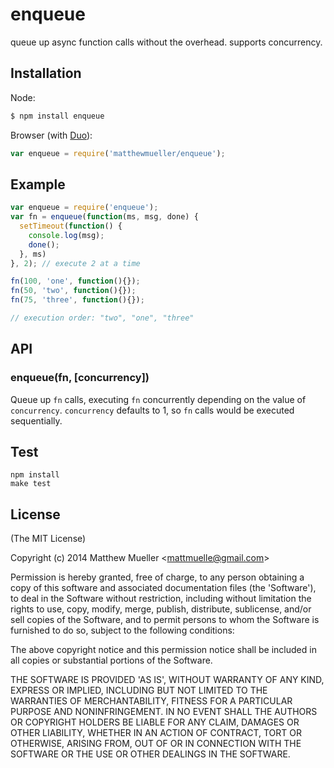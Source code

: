 
# enqueue

  queue up async function calls without the overhead. supports concurrency.

## Installation

Node:

```bash
$ npm install enqueue
```

Browser (with [Duo](https://github.com/duojs/duo)):

```js
var enqueue = require('matthewmueller/enqueue');
```

## Example

```js
var enqueue = require('enqueue');
var fn = enqueue(function(ms, msg, done) {
  setTimeout(function() {
    console.log(msg);
    done();
  }, ms)
}, 2); // execute 2 at a time

fn(100, 'one', function(){});
fn(50, 'two', function(){});
fn(75, 'three', function(){});

// execution order: "two", "one", "three"
```

## API

### enqueue(fn, [concurrency])

Queue up `fn` calls, executing `fn` concurrently depending on the value of `concurrency`. `concurrency` defaults to 1, so `fn` calls would be executed sequentially.

## Test

```
npm install
make test
```

## License

(The MIT License)

Copyright (c) 2014 Matthew Mueller &lt;mattmuelle@gmail.com&gt;

Permission is hereby granted, free of charge, to any person obtaining
a copy of this software and associated documentation files (the
'Software'), to deal in the Software without restriction, including
without limitation the rights to use, copy, modify, merge, publish,
distribute, sublicense, and/or sell copies of the Software, and to
permit persons to whom the Software is furnished to do so, subject to
the following conditions:

The above copyright notice and this permission notice shall be
included in all copies or substantial portions of the Software.

THE SOFTWARE IS PROVIDED 'AS IS', WITHOUT WARRANTY OF ANY KIND,
EXPRESS OR IMPLIED, INCLUDING BUT NOT LIMITED TO THE WARRANTIES OF
MERCHANTABILITY, FITNESS FOR A PARTICULAR PURPOSE AND NONINFRINGEMENT.
IN NO EVENT SHALL THE AUTHORS OR COPYRIGHT HOLDERS BE LIABLE FOR ANY
CLAIM, DAMAGES OR OTHER LIABILITY, WHETHER IN AN ACTION OF CONTRACT,
TORT OR OTHERWISE, ARISING FROM, OUT OF OR IN CONNECTION WITH THE
SOFTWARE OR THE USE OR OTHER DEALINGS IN THE SOFTWARE.
